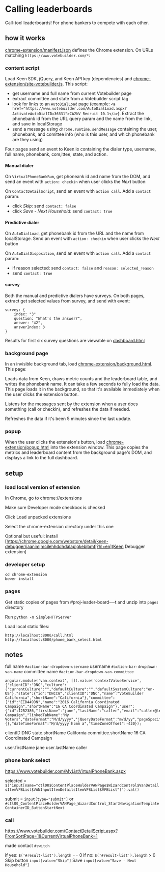 # Calling leaderboards

Call-tool leaderboards! For phone bankers to compete with each other.

## how it works

[chrome-extension/manifest.json](manifest.json) defines the Chrome extension.  On URLs matching `https://www.votebuilder.com/*`:

### content script

Load Keen SDK, jQuery, and Keen API key (dependencies) and [chrome-extension/site-votebuilder.js](site-votebuilder.js).  This script:
- get username and full name from current Votebuilder page
- extract committee and state from a Votebuilder script tag
- look for links to an `AutoDialLoad` page (example: `<a href="https://www.votebuilder.com/AutoDialLoad.aspx?ActivateAutoDialID=36831">CA2NV Recruit 10.1</a>`).  Extract the phonebank id from the URL query param and the name from the link, and save in localStorage
- send a message using `chrome.runtime.sendMessage` containing the user, phonebank, and comittee info (who is this user, and which phonebank are they using)

Four pages send an event to Keen.io containing the dialer type, username, full name, phonebank, com,ittee, state, and action.

#### Manual dialer

On `VirtualPhoneBankRun`, get phoneank id and name from the DOM, and send an event with `action: checkin` when user clicks the _Next_ button

On `ContactDetailScript`, send an event with `action call`.  Add a `contact` param:
- click _Skip_: send `contact: false`
- click _Save - Next Household_: send `contact: true`

#### Predictive dialer

On `AutoDialLoad`, get phonebank id from the URL and the name from localStorage. Send an event with `action: checkin` when user clicks the _Next_ button

On `AutoDialDisposition`, send an event with `action call`.  Add a `contact` param:
- if reason selected: send `contact: false` and `reason: selected_reason`
- send `contact: true`

#### survey

Both the manual and predictive dialers have surveys.  On both pages, extract get selected values from survey, and send with event:

    survey: {
        index: "3"
        question: "What's the answer?",
        answer: "42",
        answerIndex: 3
    }

Results for first six survey questions are viewable on [dashboard.html](dashboard.html)


### background page

In an invisible background tab, load [chrome-extension/background.html](background.html).  This page:

Loads data from Keen, draws metric counts and the leaderboard table, and writes the phonebank name.  It can take a few seconds to fully load the data.  This page loads it in the background, so that it's available immediately when the user clicks the extension button.

Listens for the messages sent by the extension when a user does something (call or checkin), and refreshes the data if needed.

Refreshes the data if it's been 5 minutes since the last update.

### popup

When the user clicks the extension's button, load [chrome-extension/popup.html](popup.html) into the extension window.  This page copies the metrics and leaderboard content from the background page's DOM, and displays a link to the full dashboard.

## setup

### load local version of extension

In Chrome, go to chrome://extensions

Make sure Developer mode checkbox is checked

Click Load unpacked extensions

Select the chrome-extension directory under this one

Optional but useful: install [https://chrome.google.com/webstore/detail/keen-debugger/jaanimjmcilehhddhdalaplgkebjbmfj?hl=en](Keen Debugger extension)

### developer setup

    cd chrome-extension
    bower install

### pages

Get static copies of pages from #proj-leader-board---t and unzip into `pages` directory

Run `python -m SimpleHTTPServer`

Load local static files:

    http://localhost:8000/call.html
    http://localhost:8000/phone_bank_select.html

## notes

full name `#action-bar-dropdown-username`
username `#action-bar-dropdown-van-name`
committee name `#action-bar-dropdown-van-committee`

    angular.module('van.context', []).value('contextValueService', {"clientID":"DNC","culture":{"currentCulture":"","defaultCulture":"","defaultSystemCulture":"en-US"},"state":{"id":"DNCCA","clientID":"DNC","name":"VoteBuilder California","shortName":"California"},"committee":{"id":"EID449DN","name":"2016 California Coordinated Campaign","shortName":"16 CA Coordinated Campaign"},"user":{"id":1252386,"firstName":"jane","lastName":"caller","email":"caller@test.com","isUsingNewSupportRequests":false},"currentTabName":"My Campaign","linkedTabName":"My Voters","dateFormat":"M/d/yyyy","jQueryDateFormat":"m/d/yy","pageSpecificContext":{},"dateTimeFormat":"M/d/yyyy h:mm a","timeZoneOffset":-420});

clientID    DNC
state.shortName    California
committee.shortName 16 CA Coordinated Campaign

user.firstName  jane
user.lastName   caller


### phone bank select

https://www.votebuilder.com/MyListVirtualPhoneBank.aspx

selected = `$('input[name="ctl00$ContentPlaceHolderVANPage$WizardControl$VanDetailsItemVPBList$VANInputItemDetailsItemVPBList$VPBList"]').val()`

submit = `input[type="submit"]` or `#ctl00_ContentPlaceHolderVANPage_WizardControl_StartNavigationTemplateContainerID_ButtonStartNext`

### call

https://www.votebuilder.com/ContactDetailScript.aspx?FromSortPage=1&CurrentVirtualPhoneBank=1

made contact `#switch`

if yes: `$('#result-list').length` == 0
if no: `$('#result-list').length` > 0
Skip button `input[value="Skip"]`
Save `input[value="Save - Next Household"]`
